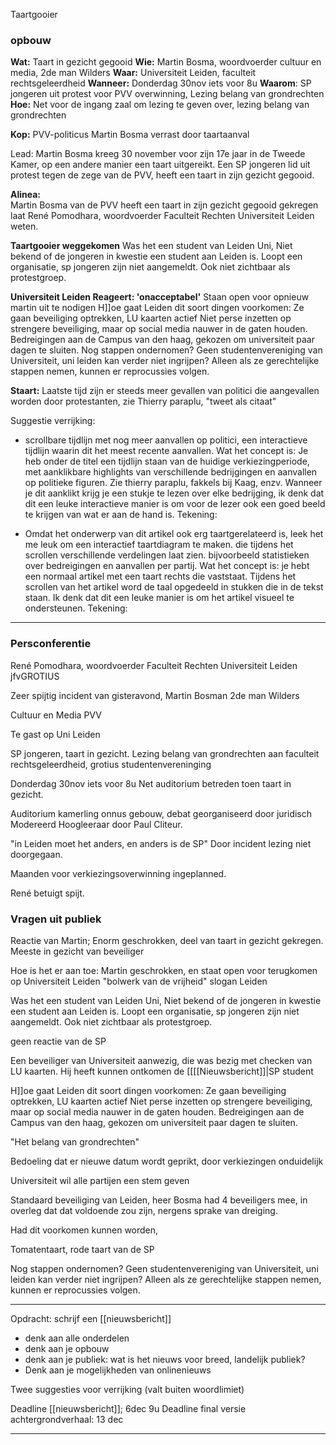 Taartgooier

### opbouw
**Wat:** Taart in gezicht gegooid
**Wie:** Martin Bosma, woordvoerder cultuur en media, 2de man Wilders 
**Waar:** Universiteit Leiden, faculteit rechtsgeleerdheid 
**Wanneer:** Donderdag 30nov iets voor 8u
**Waarom**: SP jongeren uit protest voor PVV overwinning, Lezing belang van grondrechten
**Hoe:** Net voor de ingang zaal om lezing te geven over, lezing belang van grondrechten

**Kop:** PVV-politicus Martin Bosma verrast door taartaanval

Lead:
Martin Bosma kreeg 30 november voor zijn 17e jaar in de Tweede Kamer, op een andere manier een taart uitgereikt. Een SP jongeren lid uit protest tegen de zege van de PVV, heeft een taart in zijn gezicht gegooid. 
  


**Alinea:**  
Martin Bosma van de PVV heeft een taart in zijn gezicht gegooid gekregen laat René Pomodhara, woordvoerder Faculteit Rechten Universiteit Leiden weten.

**Taartgooier weggekomen**
Was het een student van Leiden Uni,
Niet bekend of de jongeren in kwestie een student aan Leiden is.
Loopt een organisatie, sp jongeren zijn niet aangemeldt. Ook niet zichtbaar als protestgroep.


**Universiteit Leiden Reageert: 'onacceptabel'**
Staan open voor opnieuw martin uit te nodigen
H]]oe gaat Leiden dit soort dingen voorkomen:
Ze gaan beveiliging optrekken, LU kaarten actief 
Niet perse inzetten op strengere beveiliging, maar op social media nauwer in de gaten houden. Bedreigingen aan de Campus van den haag, gekozen om universiteit paar dagen te sluiten. Nog stappen ondernomen? Geen studentenvereniging van Universiteit, uni leiden kan verder niet ingrijpen? Alleen als ze gerechtelijke stappen nemen, kunnen er reprocussies volgen.



**Staart:**
Laatste tijd zijn er steeds meer gevallen van politici die aangevallen worden door protestanten, zie Thierry paraplu, 
"tweet als citaat"

Suggestie verrijking:
- scrollbare tijdlijn met nog meer aanvallen op politici, een interactieve tijdlijn waarin dit het meest recente aanvallen.
Wat het concept is: Je heb onder de titel een tijdlijn staan van de huidige verkiezingperiode, met aanklikbare highlights van verschillende bedrijgingen en aanvallen op politieke figuren.
Zie thierry paraplu, fakkels bij Kaag, enzv.
Wanneer je dit aanklikt krijg je een stukje te lezen over elke bedrijging, ik denk dat dit een leuke interactieve manier is om voor de lezer ook een goed beeld te krijgen van wat er aan de hand is. 
Tekening:


- Omdat het onderwerp van dit artikel ook erg taartgerelateerd is, leek het me leuk om een interactief taartdiagram te maken. die tijdens het scrollen verschillende verdelingen laat zien. bijvoorbeeld statistieken over bedreigingen en aanvallen per partij.
Wat het concept is: je hebt een normaal artikel met een taart rechts die vaststaat. Tijdens het scrollen van het artikel word de taal opgedeeld in stukken die in de tekst staan. Ik denk dat dit een leuke manier is om het artikel visueel te ondersteunen.
Tekening:



---


### Persconferentie

René Pomodhara, woordvoerder Faculteit Rechten Universiteit Leiden
jfvGROTIUS

Zeer spijtig incident van gisteravond, Martin Bosman 2de man Wilders

Cultuur en Media PVV

Te gast op Uni Leiden


SP jongeren, taart in gezicht.
Lezing belang van grondrechten
aan faculteit rechtsgeleerdheid, grotius studentenvereninging

Donderdag 30nov iets voor 8u
Net auditorium betreden toen taart in gezicht.

Auditorium kamerling onnus gebouw, debat georganiseerd door juridisch 
Modereerd Hoogleeraar door Paul Cliteur.

"in Leiden moet het anders, en anders is de SP"
Door incident lezing niet doorgegaan.

Maanden voor verkiezingsoverwinning ingeplanned.

René betuigt spijt.

### Vragen uit publiek

Reactie van Martin;
Enorm geschrokken, deel van taart in gezicht gekregen.
Meeste in gezicht van beveiliger


Hoe is het er aan toe:
Martin geschrokken, en staat open voor terugkomen op Universiteit Leiden
"bolwerk van de vrijheid" slogan Leiden


Was het een student van Leiden Uni,
Niet bekend of de jongeren in kwestie een student aan Leiden is.
Loopt een organisatie, sp jongeren zijn niet aangemeldt. Ook niet zichtbaar als protestgroep.

geen reactie van de SP

Een beveiliger van Universiteit aanwezig, die was bezig met checken van LU kaarten.
Hij heeft kunnen ontkomen de [[[[Nieuwsbericht]]|SP student

H]]oe gaat Leiden dit soort dingen voorkomen:
Ze gaan beveiliging optrekken, LU kaarten actief 
Niet perse inzetten op strengere beveiliging, maar op social media nauwer in de gaten houden. Bedreigingen aan de Campus van den haag, gekozen om universiteit paar dagen te sluiten.

"Het belang van grondrechten"

Bedoeling dat er nieuwe datum wordt geprikt, door verkiezingen onduidelijk

Universiteit wil alle partijen een stem geven

Standaard beveiliging van Leiden, heer Bosma had 4 beveiligers mee, in overleg dat dat voldoende zou zijn, nergens sprake van dreiging.

Had dit voorkomen kunnen worden, 

Tomatentaart, rode taart van de SP

Nog stappen ondernomen? Geen studentenvereniging van Universiteit, uni leiden kan verder niet ingrijpen? Alleen als ze gerechtelijke stappen nemen, kunnen er reprocussies volgen.


---

Opdracht: schrijf een [[nieuwsbericht]]
- denk aan alle onderdelen
- denk aan je opbouw
- denk aan je publiek: wat is het nieuws voor breed, landelijk publiek?
- Denk aan je mogelijkheden van onlinenieuws

Twee suggesties voor verrijking (valt buiten woordlimiet)

Deadline [[nieuwsbericht]]; 6dec 9u
Deadline final versie achtergrondverhaal: 13 dec

---


